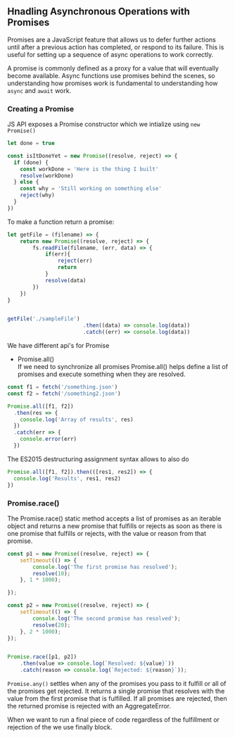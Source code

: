 ## Hnadling Asynchronous Operations with Promises 
Promises are a JavaScript feature that allows us to defer further actions until after a previous action has completed, or respond to its failure. This is useful for setting up a sequence of async operations to work correctly. 

A promise is commonly defined as a proxy for a value that will eventually become available.
Async functions use promises behind the scenes, so understanding how promises work is fundamental to understanding how ``async`` and ``await`` work.

### Creating a Promise
JS API exposes a Promise constructor which we intialize using ``new Promise()``

```js
let done = true

const isItDoneYet = new Promise((resolve, reject) => {
  if (done) {
    const workDone = 'Here is the thing I built'
    resolve(workDone)
  } else {
    const why = 'Still working on something else'
    reject(why)
  }
})
```

To make a function return a promise: 

```js
let getFile = (filename) => {
    return new Promise((resolve, reject) => {
        fs.readFile(filename, (err, data) => {
            if(err){
                reject(err)
                return 
            }
            resolve(data)
        })
    })
}


getFile('./sampleFile')
                        .then((data) => console.log(data))
                        .catch((err) => console.log(data))
```

We have different api's for Promise 
- Promise.all()  
If we need to synchronize all promises Promise.all() helps define a list of promises and execute something when they are resolved.

```js
const f1 = fetch('/something.json')
const f2 = fetch('/something2.json')

Promise.all([f1, f2])
  .then(res => {
    console.log('Array of results', res)
  })
  .catch(err => {
    console.error(err)
  })
```
The ES2015 destructuring assignment syntax allows to also do

```js
Promise.all([f1, f2]).then(([res1, res2]) => {
  console.log('Results', res1, res2)
})
```

### Promise.race()

The Promise.race() static method accepts a list of promises as an iterable object and returns a new promise that fulfills or rejects as soon as there is one promise that fulfills or rejects, with the value or reason from that promise.

```js
const p1 = new Promise((resolve, reject) => {
    setTimeout(() => {
        console.log('The first promise has resolved');
        resolve(10);
    }, 1 * 1000);

});

const p2 = new Promise((resolve, reject) => {
    setTimeout(() => {
        console.log('The second promise has resolved');
        resolve(20);
    }, 2 * 1000);
});


Promise.race([p1, p2])
    .then(value => console.log(`Resolved: ${value}`))
    .catch(reason => console.log(`Rejected: ${reason}`));
```

``Promise.any()``
 settles when any of the promises you pass to it fulfill or all of the promises get rejected. It returns a single promise that resolves with the value from the first promise that is fulfilled. If all promises are rejected, then the returned promise is rejected with an AggregateError.

 When we want to run a final piece of code regardless of the fulfillment or rejection of the we use finally block. 